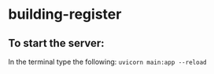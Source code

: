 # building-register


## To start the server:
In the terminal type the following:
`uvicorn main:app --reload`